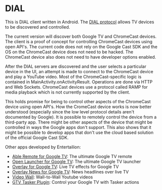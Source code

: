 DIAL
====

<p>This is DIAL client written in Android. The <a href="http://www.dial-multiscreen.org/dial-protocol-specification">DIAL protocol</a> allows TV devices to be discovered and controlled.</p>

<p>The current version will discover both Google TV and ChromeCast devices. The client is a proof of concept for controlling ChromeCast devices using open API's. The current code does not rely on the Google Cast SDK and the OS on the ChromeCast device does not need to be hacked.
The ChromeCast device also does not need to have developer options enabled.
</p>

<p>After the DIAL servers are discovered and the user selects a particular device in the UI, an attempt is made to connect to the ChromeCast device and play a YouTube video.
Most of the ChromeCast-specific logic is contained in MainActivity.onActivityResult. 
Operations are done via HTTP and Web Sockets. ChromeCast devices use a protocol called RAMP for media playback which is not currently supported by the client.
</p>

<p>This holds promise for being to control other aspects of the ChromeCast device using open API's. How the CromeCast device works is now better understood (especially since the low level protocol details aren't documented by Google). 
It is possible to remotely control the device from a third-party app. There might be other aspects of the device that might be controlled in ways the Google apps don't support. 
This also shows that it might be possible to develop apps that don't use the cloud based solution of the official Google Cast SDK.﻿
</p>


<p>Other apps developed by Entertailion:
<ul>
<li><a href="https://play.google.com/store/apps/details?id=com.entertailion.android.tvremote">Able Remote for Google TV</a>: The ultimate Google TV remote</li>
<li><a href="https://play.google.com/store/apps/details?id=com.entertailion.android.launcher">Open Launcher for Google TV</a>: The ultimate Google TV launcher</li>
<li><a href="https://play.google.com/store/apps/details?id=com.entertailion.android.overlay">Overlay for Google TV</a>: Live TV effects for Google TV</li>
<li><a href="https://play.google.com/store/apps/details?id=com.entertailion.android.overlaynews">Overlay News for Google TV</a>: News headlines over live TV</li>
<li><a href="https://play.google.com/store/apps/details?id=com.entertailion.android.videowall">Video Wall</a>: Wall-to-Wall Youtube videos</li>
<li><a href="https://play.google.com/store/apps/details?id=com.entertailion.android.tasker">GTV Tasker Plugin</a>: Control your Google TV with Tasker actions</li>
</ul>
</p>